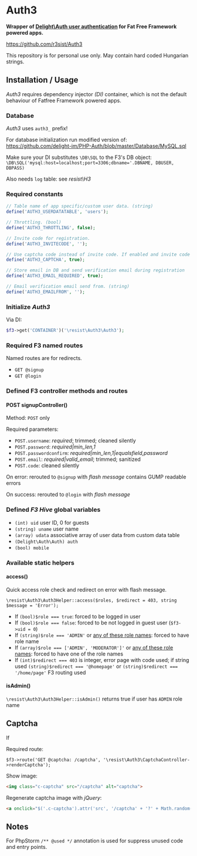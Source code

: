 # Auth3

**Wrapper of [Delight\Auth user authentication](https://github.com/delight-im/PHP-Auth) for Fat Free Framework powered apps.**

https://github.com/r3sist/Auth3

This repository is for personal use only. May contain hard coded Hungarian strings.

## Installation / Usage

*Auth3* requires dependency injector *(DI)* container, which is not the default behaviour of Fatfree Framework powered apps.

### Database

*Auth3* uses `auth3_` prefix!

For database initialization run modified version of: https://github.com/delight-im/PHP-Auth/blob/master/Database/MySQL.sql  

Make sure your DI substitutes `\DB\SQL` to the F3's DB object: `\DB\SQL('mysql:host=localhost;port=3306;dbname='.DBNAME, DBUSER, DBPASS)`

Also needs `log` table: see *resist\H3*

### Required constants

```php
// Table name of app specific/custom user data. (string)
define('AUTH3_USERDATATABLE', 'users');

// Throttling. (bool)
define('AUTH3_THROTTLING', false);

// Invite code for registration.
define('AUTH3_INVITECODE', '');

// Use captcha code instead of invite code. If enabled and invite code is not empty, generated captcha is extended by invite code
define('AUTH3_CAPTCHA', true);

// Store email in DB and send verification email during registration
define('AUTH3_EMAIL_REQUIRED', true);

// Email verification email send from. (string)
define('AUTH3_EMAILFROM', '');
```

### Initialize *Auth3*

Via DI:

```php
$f3->get('CONTAINER')('\resist\Auth3\Auth3');
```

### Required F3 named routes

Named routes are for redirects.

+ `GET @signup`
+ `GET @login`

### Defined F3 controller methods and routes

#### POST signupController()

Method: `POST` only

Required parameters: 

+ `POST.username`: *required*; trimmed; cleaned silently
+ `POST.password`: *required|min_len,1*
+ `POST.passwordconfirm`: *required|min_len,1|equalsfield,password*
+ `POST.email`: *required|valid_email*; trimmed; sanitized
+ `POST.code`: cleaned silently

On error: rerouted to `@signup` with *flash message* contains GUMP readable errors

On success: rerouted to `@login` with *flash message*

### Defined *F3 Hive* global variables

+ `(int) uid` user ID, 0 for guests
+ `(string) uname` user name
+ `(array) udata` associative array of user data from custom data table
+ `(Delight\Auth\Auth) auth`
+ `(bool) mobile`

### Available static helpers

#### access()

Quick access role check and redirect on error with flash message.

`\resist\Auth3\Auth3Helper::access($roles, $redirect = 403, string $message = 'Error');`

+ If `(bool)$role === true`: forced to be logged in user
+ If `(bool)$role === false`: forced to be not logged in guest user (`$f3->uid = 0`)
+ If `(string)$role === 'ADMIN'` or [any of these role names](https://github.com/delight-im/PHP-Auth/blob/master/src/Role.php): forced to have role name
+ If `(array)$role === ['ADMIN', 'MODERATOR']'` or [any of these role names](https://github.com/delight-im/PHP-Auth/blob/master/src/Role.php): forced to have one of the role names
+ If `(int)$redirect === 403` is integer, error page with code used; if string used `(string)$redirect === '@homepage'` or `(string)$redirect === '/home/page'` F3 routing used

#### isAdmin()

`\resist\Auth3\Auth3Helper::isAdmin()` returns true if user has `ADMIN` role name

## Captcha

If 

Required route:

`$f3->route('GET @captcha: /captcha', '\resist\Auth3\CaptchaController->renderCaptcha');`

Show image:

```html
<img class="c-captcha" src="/captcha" alt="captcha">
```

Regenerate captcha image with *jQuery*:

```html
<a onclick="$('.c-captcha').attr('src', '/captcha' + '?' + Math.random());">New</a>
```

## Notes

For PhpStorm `/** @used */` annotation is used for suppress unused code and entry points.